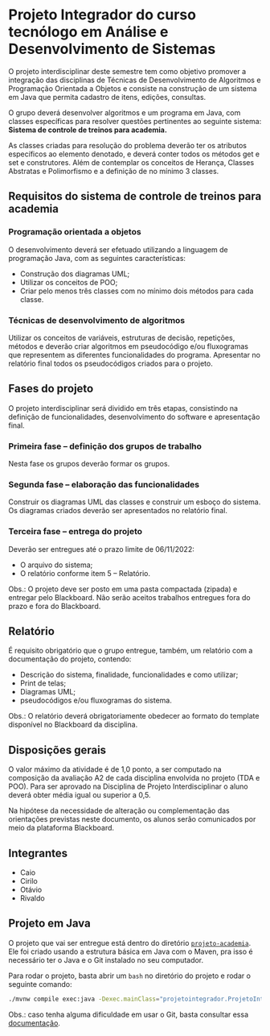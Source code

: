 # Projeto Integrador do curso tecnólogo em Análise e Desenvolvimento de Sistemas

O projeto interdisciplinar deste semestre tem como objetivo promover a integração das disciplinas de
Técnicas de Desenvolvimento de Algoritmos e Programação Orientada a Objetos e consiste na
construção de um sistema em Java que permita cadastro de itens, edições, consultas.

O grupo deverá desenvolver algoritmos e um programa em Java, com classes específicas
para resolver questões pertinentes ao seguinte sistema: **Sistema de controle de treinos para academia.**

As classes criadas para resolução do problema deverão ter os atributos específicos ao elemento
denotado, e deverá conter todos os métodos get e set e construtores. Além de contemplar os
conceitos de Herança, Classes Abstratas e Polimorfismo e a definição de no mínimo 3 classes.

## Requisitos do sistema de controle de treinos para academia

### Programação orientada a objetos

O desenvolvimento deverá ser efetuado utilizando a
linguagem de programação Java, com as seguintes características:

- Construção dos diagramas UML;
- Utilizar os conceitos de POO;
- Criar pelo menos três classes com no mínimo dois métodos para cada classe.

### Técnicas de desenvolvimento de algoritmos

Utilizar os conceitos de variáveis, estruturas de
decisão, repetições, métodos e deverão criar algoritmos em pseudocódigo e/ou fluxogramas que
representem as diferentes funcionalidades do programa. Apresentar no relatório final todos os
pseudocódigos criados para o projeto.

## Fases do projeto

O projeto interdisciplinar será dividido em três etapas, consistindo na definição de
funcionalidades, desenvolvimento do software e apresentação final.

### Primeira fase – definição dos grupos de trabalho

Nesta fase os grupos deverão formar os grupos.

### Segunda fase – elaboração das funcionalidades

Construir os diagramas UML das classes e construir um esboço do sistema. Os
diagramas criados deverão ser apresentados no relatório final.

### Terceira fase – entrega do projeto

Deverão ser entregues até o prazo limite de 06/11/2022:

- O arquivo do sistema;
- O relatório conforme item 5 – Relatório.

Obs.: O projeto deve ser posto em uma pasta compactada (zipada) e entregar pelo Blackboard. Não serão aceitos trabalhos entregues fora do prazo e fora do Blackboard.

## Relatório

É requisito obrigatório que o grupo entregue, também, um relatório com a documentação do projeto, contendo:

- Descrição do sistema, finalidade, funcionalidades e como utilizar;
- Print de telas;
- Diagramas UML;
- pseudocódigos e/ou fluxogramas do sistema.

Obs.: O relatório deverá obrigatoriamente obedecer ao formato do template disponível no Blackboard da disciplina.

## Disposições gerais

O valor máximo da atividade é de 1,0 ponto, a ser computado na composição da avaliação
A2 de cada disciplina envolvida no projeto (TDA e POO). Para ser aprovado na
Disciplina de Projeto Interdisciplinar o aluno deverá obter média igual ou superior a
0,5.

Na hipótese da necessidade de alteração ou complementação das orientações previstas
neste documento, os alunos serão comunicados por meio da plataforma Blackboard.

## Integrantes

- Caio
- Cirilo
- Otávio
- Rivaldo

## Projeto em Java

O projeto que vai ser entregue está dentro do diretório [`projeto-academia`](/projeto-academia). Ele foi criado usando a estrutura básica em Java com o Maven, pra isso é necessário ter o Java e o Git instalado no seu computador.

Para rodar o projeto, basta abrir um `bash` no diretório do projeto e rodar o seguinte comando:

```sh
./mvnw compile exec:java -Dexec.mainClass="projetointegrador.ProjetoIntegrador"
```

Obs.: caso tenha alguma dificuldade em usar o Git, basta consultar essa [documentação](https://gist.github.com/leocomelli/2545add34e4fec21ec16).
